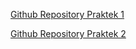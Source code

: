 [Github Repository Praktek 1](https://github.com/fifa1219/test_github)

[Github Repository Praktek 2](https://github.com/fifa1219/test_github)
